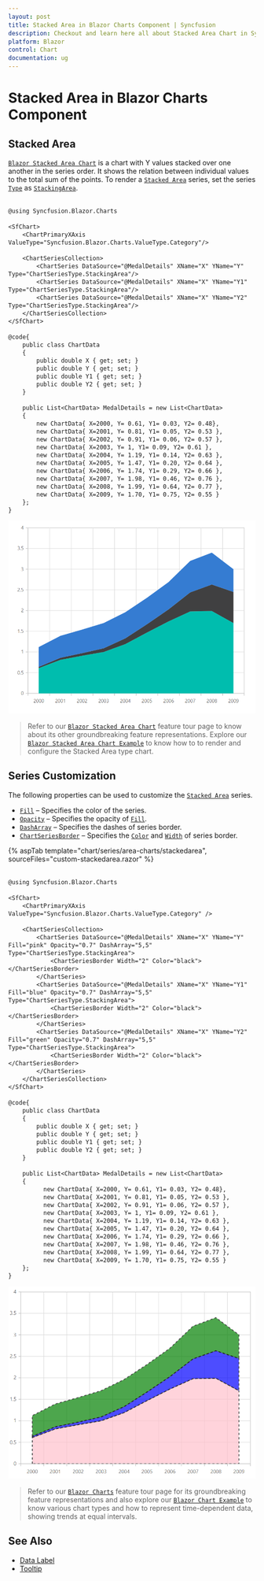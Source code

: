 ```yaml
---
layout: post
title: Stacked Area in Blazor Charts Component | Syncfusion
description: Checkout and learn here all about Stacked Area Chart in Syncfusion Blazor Charts component and more.
platform: Blazor
control: Chart
documentation: ug
---
```


# Stacked Area in Blazor Charts Component

## Stacked Area

[`Blazor Stacked Area Chart`](https://www.syncfusion.com/blazor-components/blazor-charts/chart-types/stacked-area-chart) is a chart with Y values stacked over one another in the series order. It shows the relation between individual values to the total sum of the points. To render a [`Stacked Area`](https://www.syncfusion.com/blazor-components/blazor-charts/chart-types/stacked-area-chart) series, set the series [`Type`](https://help.syncfusion.com/cr/blazor/Syncfusion.Blazor.Charts.ChartSeries.html#Syncfusion_Blazor_Charts_ChartSeries_Type) as [`StackingArea`](https://help.syncfusion.com/cr/blazor/Syncfusion.Blazor.Charts.ChartSeriesType.html#Syncfusion_Blazor_Charts_ChartSeriesType_StackingArea).

```cshtml

@using Syncfusion.Blazor.Charts

<SfChart>
    <ChartPrimaryXAxis ValueType="Syncfusion.Blazor.Charts.ValueType.Category"/>
	
    <ChartSeriesCollection>
        <ChartSeries DataSource="@MedalDetails" XName="X" YName="Y" Type="ChartSeriesType.StackingArea"/>    
        <ChartSeries DataSource="@MedalDetails" XName="X" YName="Y1" Type="ChartSeriesType.StackingArea"/>
        <ChartSeries DataSource="@MedalDetails" XName="X" YName="Y2" Type="ChartSeriesType.StackingArea"/> 
    </ChartSeriesCollection>
</SfChart>

@code{
    public class ChartData
    {
        public double X { get; set; }
        public double Y { get; set; }
        public double Y1 { get; set; }
        public double Y2 { get; set; }
    }
	
    public List<ChartData> MedalDetails = new List<ChartData>
	{
        new ChartData{ X=2000, Y= 0.61, Y1= 0.03, Y2= 0.48},
        new ChartData{ X=2001, Y= 0.81, Y1= 0.05, Y2= 0.53 },
        new ChartData{ X=2002, Y= 0.91, Y1= 0.06, Y2= 0.57 },
        new ChartData{ X=2003, Y= 1, Y1= 0.09, Y2= 0.61 },
        new ChartData{ X=2004, Y= 1.19, Y1= 0.14, Y2= 0.63 },
        new ChartData{ X=2005, Y= 1.47, Y1= 0.20, Y2= 0.64 },
        new ChartData{ X=2006, Y= 1.74, Y1= 0.29, Y2= 0.66 },
        new ChartData{ X=2007, Y= 1.98, Y1= 0.46, Y2= 0.76 },
        new ChartData{ X=2008, Y= 1.99, Y1= 0.64, Y2= 0.77 },
        new ChartData{ X=2009, Y= 1.70, Y1= 0.75, Y2= 0.55 }
    };
}

``` 

![Stacked Area](../images/chart-types-images/stackedarea.png)

> Refer to our [`Blazor Stacked Area Chart`](https://www.syncfusion.com/blazor-components/blazor-charts/chart-types/stacked-area-chart) feature tour page to know about its other groundbreaking feature representations. Explore our [`Blazor Stacked Area Chart Example`](https://blazor.syncfusion.com/demos/chart/stacked-area?theme=bootstrap4) to know how to to render and configure the Stacked Area type chart.

## Series Customization

The following properties can be used to customize the [`Stacked Area`](https://help.syncfusion.com/cr/blazor/Syncfusion.Blazor.Charts.ChartSeriesType.html#Syncfusion_Blazor_Charts_ChartSeriesType_StackingArea) series.

* [`Fill`](https://help.syncfusion.com/cr/blazor/Syncfusion.Blazor.Charts.ChartSeries.html#Syncfusion_Blazor_Charts_ChartSeries_Fill) – Specifies the color of the series.
* [`Opacity`](https://help.syncfusion.com/cr/blazor/Syncfusion.Blazor.Charts.ChartSeries.html#Syncfusion_Blazor_Charts_ChartSeries_Opacity) – Specifies the opacity of [`Fill`](https://help.syncfusion.com/cr/blazor/Syncfusion.Blazor.Charts.ChartSeries.html#Syncfusion_Blazor_Charts_ChartSeries_Fill).
* [`DashArray`](https://help.syncfusion.com/cr/blazor/Syncfusion.Blazor.Charts.ChartSeries.html#Syncfusion_Blazor_Charts_ChartSeries_DashArray) – Specifies the dashes of series border.
* [`ChartSeriesBorder`](https://help.syncfusion.com/cr/blazor/Syncfusion.Blazor.Charts.ChartSeriesBorder.html) – Specifies the [`Color`](https://help.syncfusion.com/cr/blazor/Syncfusion.Blazor.Charts.ChartCommonBorder.html#Syncfusion_Blazor_Charts_ChartCommonBorder_Color) and [`Width`](https://help.syncfusion.com/cr/blazor/Syncfusion.Blazor.Charts.ChartCommonBorder.html#Syncfusion_Blazor_Charts_ChartCommonBorder_Width) of series border.

{% aspTab template="chart/series/area-charts/stackedarea", sourceFiles="custom-stackedarea.razor" %}

```cshtml

@using Syncfusion.Blazor.Charts

<SfChart>
    <ChartPrimaryXAxis ValueType="Syncfusion.Blazor.Charts.ValueType.Category" />
	
    <ChartSeriesCollection>
        <ChartSeries DataSource="@MedalDetails" XName="X" YName="Y" Fill="pink" Opacity="0.7" DashArray="5,5" Type="ChartSeriesType.StackingArea">
            <ChartSeriesBorder Width="2" Color="black"></ChartSeriesBorder>
        </ChartSeries>
        <ChartSeries DataSource="@MedalDetails" XName="X" YName="Y1" Fill="blue" Opacity="0.7" DashArray="5,5" Type="ChartSeriesType.StackingArea">
            <ChartSeriesBorder Width="2" Color="black"></ChartSeriesBorder>
        </ChartSeries>
        <ChartSeries DataSource="@MedalDetails" XName="X" YName="Y2" Fill="green" Opacity="0.7" DashArray="5,5" Type="ChartSeriesType.StackingArea">
            <ChartSeriesBorder Width="2" Color="black"></ChartSeriesBorder>
        </ChartSeries>
    </ChartSeriesCollection>
</SfChart>

@code{
    public class ChartData
    {
        public double X { get; set; }
        public double Y { get; set; }
        public double Y1 { get; set; }
        public double Y2 { get; set; }
    }
	
    public List<ChartData> MedalDetails = new List<ChartData>
	{
          new ChartData{ X=2000, Y= 0.61, Y1= 0.03, Y2= 0.48},
          new ChartData{ X=2001, Y= 0.81, Y1= 0.05, Y2= 0.53 },
          new ChartData{ X=2002, Y= 0.91, Y1= 0.06, Y2= 0.57 },
          new ChartData{ X=2003, Y= 1, Y1= 0.09, Y2= 0.61 },
          new ChartData{ X=2004, Y= 1.19, Y1= 0.14, Y2= 0.63 },
          new ChartData{ X=2005, Y= 1.47, Y1= 0.20, Y2= 0.64 },
          new ChartData{ X=2006, Y= 1.74, Y1= 0.29, Y2= 0.66 },
          new ChartData{ X=2007, Y= 1.98, Y1= 0.46, Y2= 0.76 },
          new ChartData{ X=2008, Y= 1.99, Y1= 0.64, Y2= 0.77 },
          new ChartData{ X=2009, Y= 1.70, Y1= 0.75, Y2= 0.55 }
    };
}

``` 

![Stacked Area with series customization](../images/chart-types-images/custom-stacked-area.png)

> Refer to our [`Blazor Charts`](https://www.syncfusion.com/blazor-components/blazor-charts) feature tour page for its groundbreaking feature representations and also explore our [`Blazor Chart Example`](https://blazor.syncfusion.com/demos/chart/line?theme=bootstrap4) to know various chart types and how to represent time-dependent data, showing trends at equal intervals.

## See Also

* [Data Label](../data-labels)
* [Tooltip](../tool-tip)
